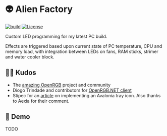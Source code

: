 # 👽 Alien Factory

[![build](https://github.com/si618/alien-factory/actions/workflows/build.yml/badge.svg)](https://github.com/si618/alien-factory/actions/workflows/build.yml)
[![License](https://img.shields.io/badge/license-Apache_2.0-blue.svg)](LICENSE)

Custom LED programming for my latest PC build.

Effects are triggered based upon current state of PC temperature, CPU and memory load, with integration between LEDs on
fans, RAM sticks, strimer and water cooler block.

## 🙇‍♂️ Kudos

- The [amazing OpenRGB](https://openrgb.org) project and community
- Diogo Trindade and contributors for [OpenRGB.NET client](https://github.com/diogotr7/OpenRGB.NET)
- Stipec for an [article](https://dev.to/stipecmv/touch001-solving-tray-icon-and-minimalize-ui-problem-on-arch-linux-with-c-in-avalonia-1f2g)
on implementing an Avalonia tray icon. Also thanks to Aexia for their comment.

## 🎉 Demo

TODO
